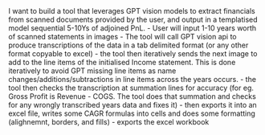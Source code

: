 <Broad Definition>
I want to build a tool that leverages GPT vision models to extract financials from scanned documents provided by the user, and output in a templatised model sequential 5-10Ys of adjoined PnL.
</Broad Definition>

<PnL Production Specific Definition>
    - User will input 1-10 years worth of scanned statements in images
    - The tool will call GPT vision api to produce transcriptions of the data in a tab delimited format (or any other format copyable to excel)
    - the tool then iteratively sends the next image to add to the line items of the initialised Income statement. This is done iteratively to avoid GPT missing line items as name changes/additions/subtractions in line items across the years occurs.
    - the tool then checks the transcription at summation lines for accuracy (for eg. Gross Profit is Revenue - COGS. The tool does that summation and checks for any wrongly transcribed years data and fixes it)
    - then exports it into an excel file, writes some CAGR formulas into cells and does some formatting (alighnemnt, borders, and fills)
    - exports the excel workbook
<PnL Production Specific Definition>
    
